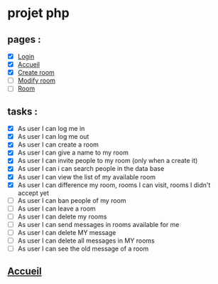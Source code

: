 # projet php

## pages :

- [x] [Login](talk_with_me/login/index.php) 
- [x] [Accueil](index.php)
- [x] [Create room](talk_with_me/create_room/index.php)
- [ ] [Modify room](talk_with_me/modify_room/index.php)
- [ ] [Room](talk_with_me/room/index.php)

## tasks :

- [x] As user I can log me in 
- [x] As user I can log me out
- [x] As user I can create a room
- [x] As user I can give a name to my room
- [x] As user I can invite people to my room (only when a create it)
- [x] As user I can i can search people in the data base
- [x] As user I can view the list of my available room
- [x] As user I can difference my room, rooms I can visit, rooms I didn't accept yet
- [ ] As user I can ban people of my room
- [ ] As user I can leave a room
- [ ] As user I can delete my rooms
- [ ] As user I can send messages in rooms available for me
- [ ] As user I can delete MY message
- [ ] As user I can delete all messages in MY rooms
- [ ] As user I can see the old message of a room

## [Accueil](index.php)

